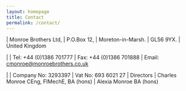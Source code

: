 ```yaml
---
layout: homepage
title: Contact
permalink: /contact/
---
```


| Monroe Brothers Ltd,
| P.O.Box 12,
| Moreton-in-Marsh. 
| GL56 9YX.
| United Kingdom

|
| Tel:	+44 (0)1386 701777
| Fax:	+44 (0)1386 701888
| Email: cmonroe@monroebrothers.co.uk

|
| Company No:	3293397
| Vat No:	693 6021 27
| Directors
| Charles Monroe CEng, FIMechE, BA (hons)
| Alexia Monroe BA (hons)


